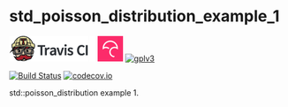 # std_poisson_distribution_example_1

[![Travis CI logo](TravisCI.png)](https://travis-ci.org)
![Whitespace](Whitespace.png)
[![Codecov logo](Codecov.png)](https://www.codecov.io)
[![gplv3](http://www.gnu.org/graphics/gplv3-88x31.png)](http://www.gnu.org/licenses/gpl.html)

[![Build Status](https://travis-ci.org/richelbilderbeek/std_poisson_distribution_example_1.svg?branch=master)](https://travis-ci.org/richelbilderbeek/std_poisson_distribution_example_1)
[![codecov.io](https://codecov.io/github/richelbilderbeek/std_poisson_distribution_example_1/coverage.svg?branch=master)](https://codecov.io/github/richelbilderbeek/std_poisson_distribution_example_1?branch=master)

std::poisson_distribution example 1.
